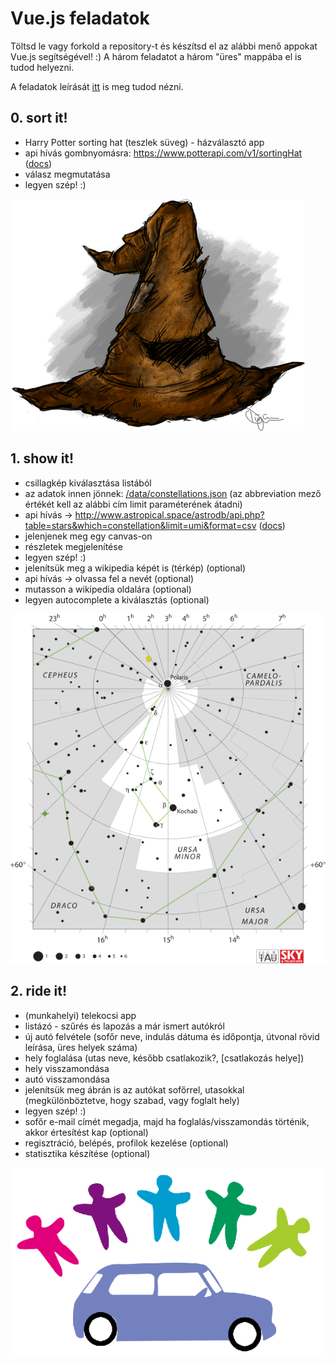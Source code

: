 
# Vue.js feladatok

Töltsd le vagy forkold a repository-t és készítsd el az alábbi menő appokat Vue.js segítségével! :)
A három feladatot a három "üres" mappába el is tudod helyezni.

A feladatok leírását [itt](http://practice.floppylab.com/pont/) is meg tudod nézni.

## 0. sort it!
  - Harry Potter sorting hat (teszlek süveg) - házválasztó app
  - api hívás gombnyomásra: https://www.potterapi.com/v1/sortingHat ([docs](https://www.potterapi.com/))
  - válasz megmutatása
  - legyen szép! :)

![sorting hat](images/sorting-hat.png "Sorting hat")
  
## 1. show it!
  - csillagkép kiválasztása listából
  - az adatok innen jönnek: [/data/constellations.json](data/constellations.json) (az abbreviation mező értékét kell az alábbi cím limit paraméterének átadni)
  - api hívás -> http://www.astropical.space/astrodb/api.php?table=stars&which=constellation&limit=umi&format=csv ([docs](http://www.astropical.space/astrodb/apiref.php))
  - jelenjenek meg egy canvas-on
  - részletek megjelenítése
  - legyen szép! :)
  - jelenítsük meg a wikipedia képét is (térkép) (optional)
  - api hívás -> olvassa fel a nevét (optional)
  - mutasson a wikipedia oldalára (optional)
  - legyen autocomplete a kiválasztás (optional)

![Ursa Minor](images/ursa-minor.png "Ursa Minor")

## 2. ride it!
  - (munkahelyi) telekocsi app
  - listázó - szűrés és lapozás a már ismert autókról
  - új autó felvétele (sofőr neve, indulás dátuma és időpontja, útvonal rövid leírása, üres helyek száma)
  - hely foglalása (utas neve, később csatlakozik?, [csatlakozás helye])
  - hely visszamondása
  - autó visszamondása
  - jelenítsük meg ábrán is az autókat sofőrrel, utasokkal (megkülönböztetve, hogy szabad, vagy foglalt hely)
  - legyen szép! :)
  - sofőr e-mail címét megadja, majd ha foglalás/visszamondás történik, akkor értesítést kap (optional)
  - regisztráció, belépés, profilok kezelése (optional)
  - statisztika készítése (optional)
  
![telekocsi](images/telekocsi.png "telekocsi")